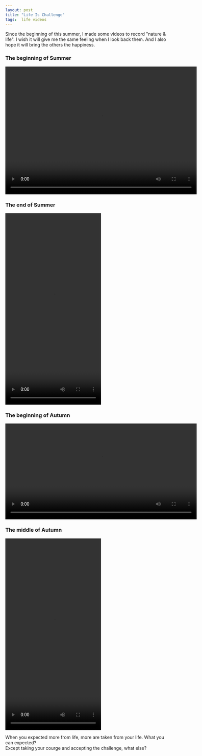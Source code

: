 ```yaml
---
layout: post
title: "Life Is Challenge"
tags:  life videos
---
```


Since the beginning of this summer, I made some videos to record "nature & life". I wish it will give me the same feeling when I look back them. And I also hope it will bring the others the happiness.
<br />
<h3>The beginning of Summer</h3>
<p>
<video width="600" height="400" controls="controls" src="https://dl.dropbox.com/u/13976659/videos/office-summer-beginning.MOV" type="video/mov">
</video>
</p>

<h3>The end of Summer</h3>
<p>
<video width="300" height="600" controls="controls" src="https://dl.dropbox.com/u/13976659/videos/office-summer-end.MOV" type="video/mov">
</video>
</p>

<h3>The beginning of Autumn</h3>
<p>
<video width="600" height="300" controls="controls" src="https://dl.dropbox.com/u/13976659/videos/nanjing-xuanwuhu.MOV" type="video/mov">
</video>
</p>

<h3>The middle of Autumn</h3>
<p>
<video width="300" height="600" controls="controls" src="https://dl.dropbox.com/u/13976659/videos/changzhou-tweets.MOV" type="video/mov">
</video>
</p>

When you expected more from life, more are taken from your life. What you can expected? <br /> Except taking your courge and accepting the challenge, what else?



